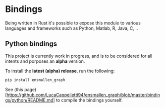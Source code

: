 # Bindings
Being written in Rust it's possible to expose this module to various languages and frameworks such as Python,
Matlab, R, Java, C, ..

## Python bindings
This project is currently work in progress, and is to be considered for all
intents and porposes an **alpha** version.

To install the **latest (alpha) release**, run the following:

```bash
pip install ensmallen_graph
```

See (this page)[https://github.com/LucaCappelletti94/ensmallen_graph/blob/master/bindings/python/README.md] to compile the bindings yourself.